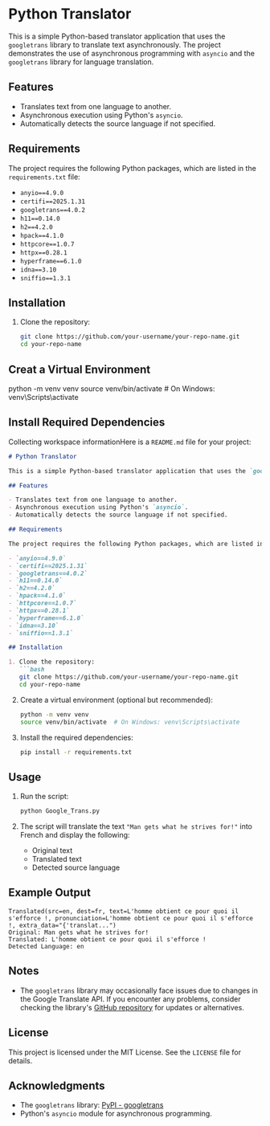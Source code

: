 # Python Translator

This is a simple Python-based translator application that uses the `googletrans` library to translate text asynchronously. The project demonstrates the use of asynchronous programming with `asyncio` and the `googletrans` library for language translation.

## Features

- Translates text from one language to another.
- Asynchronous execution using Python's `asyncio`.
- Automatically detects the source language if not specified.

## Requirements

The project requires the following Python packages, which are listed in the `requirements.txt` file:

- `anyio==4.9.0`
- `certifi==2025.1.31`
- `googletrans==4.0.2`
- `h11==0.14.0`
- `h2==4.2.0`
- `hpack==4.1.0`
- `httpcore==1.0.7`
- `httpx==0.28.1`
- `hyperframe==6.1.0`
- `idna==3.10`
- `sniffio==1.3.1`

## Installation

1. Clone the repository:
   ```bash
   git clone https://github.com/your-username/your-repo-name.git
   cd your-repo-name

## Creat a Virtual Environment
python -m venv venv
source venv/bin/activate  # On Windows: venv\Scripts\activate

## Install Required Dependencies

Collecting workspace informationHere is a `README.md` file for your project:

```markdown
# Python Translator

This is a simple Python-based translator application that uses the `googletrans` library to translate text asynchronously. The project demonstrates the use of asynchronous programming with `asyncio` and the `googletrans` library for language translation.

## Features

- Translates text from one language to another.
- Asynchronous execution using Python's `asyncio`.
- Automatically detects the source language if not specified.

## Requirements

The project requires the following Python packages, which are listed in the `requirements.txt` file:

- `anyio==4.9.0`
- `certifi==2025.1.31`
- `googletrans==4.0.2`
- `h11==0.14.0`
- `h2==4.2.0`
- `hpack==4.1.0`
- `httpcore==1.0.7`
- `httpx==0.28.1`
- `hyperframe==6.1.0`
- `idna==3.10`
- `sniffio==1.3.1`

## Installation

1. Clone the repository:
   ```bash
   git clone https://github.com/your-username/your-repo-name.git
   cd your-repo-name
   ```

2. Create a virtual environment (optional but recommended):
   ```bash
   python -m venv venv
   source venv/bin/activate  # On Windows: venv\Scripts\activate
   ```

3. Install the required dependencies:
   ```bash
   pip install -r requirements.txt
   ```

## Usage

1. Run the script:
   ```bash
   python Google_Trans.py
   ```

2. The script will translate the text `"Man gets what he strives for!"` into French and display the following:
   - Original text
   - Translated text
   - Detected source language

## Example Output

```plaintext
Translated(src=en, dest=fr, text=L'homme obtient ce pour quoi il s'efforce !, pronunciation=L'homme obtient ce pour quoi il s'efforce !, extra_data="{'translat...")
Original: Man gets what he strives for!
Translated: L'homme obtient ce pour quoi il s'efforce !
Detected Language: en
```

## Notes

- The `googletrans` library may occasionally face issues due to changes in the Google Translate API. If you encounter any problems, consider checking the library's [GitHub repository](https://github.com/ssut/py-googletrans) for updates or alternatives.

## License

This project is licensed under the MIT License. See the `LICENSE` file for details.

## Acknowledgments

- The `googletrans` library: [PyPI - googletrans](https://pypi.org/project/googletrans/)
- Python's `asyncio` module for asynchronous programming.
```

